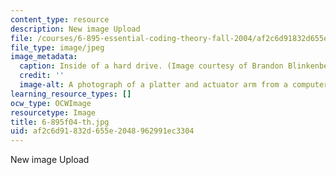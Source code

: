 ```yaml
---
content_type: resource
description: New image Upload
file: /courses/6-895-essential-coding-theory-fall-2004/af2c6d91832d655e2048962991ec3304_6-895f04-th.jpg
file_type: image/jpeg
image_metadata:
  caption: Inside of a hard drive. (Image courtesy of Brandon Blinkenberg and [stock.xchng](http://www.freeimages.com/).)
  credit: ''
  image-alt: A photograph of a platter and actuator arm from a computer hard drive.
learning_resource_types: []
ocw_type: OCWImage
resourcetype: Image
title: 6-895f04-th.jpg
uid: af2c6d91-832d-655e-2048-962991ec3304
---
```

New image Upload


